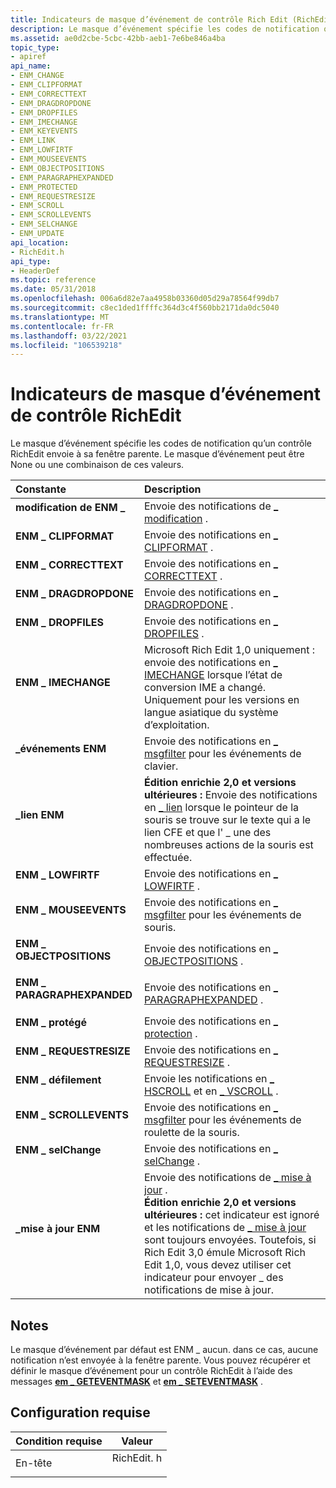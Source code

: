 ```yaml
---
title: Indicateurs de masque d’événement de contrôle Rich Edit (RichEdit. h)
description: Le masque d’événement spécifie les codes de notification qu’un contrôle RichEdit envoie à sa fenêtre parente. Le masque d’événement peut être None ou une combinaison de ces valeurs.
ms.assetid: ae0d2cbe-5cbc-42bb-aeb1-7e6be846a4ba
topic_type:
- apiref
api_name:
- ENM_CHANGE
- ENM_CLIPFORMAT
- ENM_CORRECTTEXT
- ENM_DRAGDROPDONE
- ENM_DROPFILES
- ENM_IMECHANGE
- ENM_KEYEVENTS
- ENM_LINK
- ENM_LOWFIRTF
- ENM_MOUSEEVENTS
- ENM_OBJECTPOSITIONS
- ENM_PARAGRAPHEXPANDED
- ENM_PROTECTED
- ENM_REQUESTRESIZE
- ENM_SCROLL
- ENM_SCROLLEVENTS
- ENM_SELCHANGE
- ENM_UPDATE
api_location:
- RichEdit.h
api_type:
- HeaderDef
ms.topic: reference
ms.date: 05/31/2018
ms.openlocfilehash: 006a6d82e7aa4958b03360d05d29a78564f99db7
ms.sourcegitcommit: c8ec1ded1ffffc364d3c4f560bb2171da0dc5040
ms.translationtype: MT
ms.contentlocale: fr-FR
ms.lasthandoff: 03/22/2021
ms.locfileid: "106539218"
---
```

# <a name="rich-edit-control-event-mask-flags"></a>Indicateurs de masque d’événement de contrôle RichEdit

Le masque d’événement spécifie les codes de notification qu’un contrôle RichEdit envoie à sa fenêtre parente. Le masque d’événement peut être None ou une combinaison de ces valeurs.



| Constante                                                                                                                                                                              | Description                                                                                                                                                                                                                                                                                                       |
|:--------------------------------------------------------------------------------------------------------------------------------------------------------------------------------------|:------------------------------------------------------------------------------------------------------------------------------------------------------------------------------------------------------------------------------------------------------------------------------------------------------------------|
| <span id="ENM_CHANGE"></span><span id="enm_change"></span><dl> <dt>**modification de ENM \_**</dt> </dl>                                  | Envoie des notifications de [ \_ modification](en-change--rich-edit-control-.md) .<br/>                                                                                                                                                                                                                                   |
| <span id="ENM_CLIPFORMAT"></span><span id="enm_clipformat"></span><dl> <dt>**ENM \_ CLIPFORMAT**</dt> </dl>                      | Envoie des notifications en [ \_ CLIPFORMAT](/windows/desktop/Controls/en-clipformat) .<br/>                                                                                                                                                                                                                                          |
| <span id="ENM_CORRECTTEXT"></span><span id="enm_correcttext"></span><dl> <dt>**ENM \_ CORRECTTEXT**</dt> </dl>                   | Envoie des notifications en [ \_ CORRECTTEXT](en-correcttext.md) .<br/>                                                                                                                                                                                                                                             |
| <span id="ENM_DRAGDROPDONE"></span><span id="enm_dragdropdone"></span><dl> <dt>**ENM \_ DRAGDROPDONE**</dt> </dl>                | Envoie des notifications en [ \_ DRAGDROPDONE](en-dragdropdone.md) .<br/>                                                                                                                                                                                                                                           |
| <span id="ENM_DROPFILES"></span><span id="enm_dropfiles"></span><dl> <dt>**ENM \_ DROPFILES**</dt> </dl>                         | Envoie des notifications en [ \_ DROPFILES](en-dropfiles.md) .<br/>                                                                                                                                                                                                                                                 |
| <span id="ENM_IMECHANGE"></span><span id="enm_imechange"></span><dl> <dt>**ENM \_ IMECHANGE**</dt> </dl>                         | Microsoft Rich Edit 1,0 uniquement : envoie des notifications en [ \_ IMECHANGE](en-imechange.md) lorsque l’état de conversion IME a changé. Uniquement pour les versions en langue asiatique du système d’exploitation.<br/>                                                                                                              |
| <span id="ENM_KEYEVENTS"></span><span id="enm_keyevents"></span><dl> <dt>**\_événements ENM**</dt> </dl>                         | Envoie des notifications en [ \_ msgfilter](en-msgfilter.md) pour les événements de clavier.<br/>                                                                                                                                                                                                                             |
| <span id="ENM_LINK"></span><span id="enm_link"></span><dl> <dt>**\_lien ENM**</dt> </dl>                                        | **Édition enrichie 2,0 et versions ultérieures :** Envoie des notifications en [ \_ lien](en-link.md) lorsque le pointeur de la souris se trouve sur le texte qui a le lien CFE et que l' \_ une des nombreuses actions de la souris est effectuée.<br/>                                                                                                                     |
| <span id="ENM_LOWFIRTF"></span><span id="enm_lowfirtf"></span><dl> <dt>**ENM \_ LOWFIRTF**</dt> </dl>                            | Envoie des notifications en [ \_ LOWFIRTF](en-lowfirtf.md) .<br/>                                                                                                                                                                                                                                                   |
| <span id="ENM_MOUSEEVENTS"></span><span id="enm_mouseevents"></span><dl> <dt>**ENM \_ MOUSEEVENTS**</dt> </dl>                   | Envoie des notifications en [ \_ msgfilter](en-msgfilter.md) pour les événements de souris.<br/>                                                                                                                                                                                                                                |
| <span id="ENM_OBJECTPOSITIONS"></span><span id="enm_objectpositions"></span><dl> <dt>**ENM \_ OBJECTPOSITIONS**</dt> </dl>       | Envoie des notifications en [ \_ OBJECTPOSITIONS](en-objectpositions.md) .<br/>                                                                                                                                                                                                                                     |
| <span id="ENM_PARAGRAPHEXPANDED"></span><span id="enm_paragraphexpanded"></span><dl> <dt>**ENM \_ PARAGRAPHEXPANDED**</dt> </dl> | Envoie des notifications en [ \_ PARAGRAPHEXPANDED](/windows/desktop/Controls/en-paragraphexpanded) .<br/>                                                                                                                                                                                                                            |
| <span id="ENM_PROTECTED"></span><span id="enm_protected"></span><dl> <dt>**ENM \_ protégé**</dt> </dl>                         | Envoie des notifications en [ \_ protection](en-protected.md) .<br/>                                                                                                                                                                                                                                                 |
| <span id="ENM_REQUESTRESIZE"></span><span id="enm_requestresize"></span><dl> <dt>**ENM \_ REQUESTRESIZE**</dt> </dl>             | Envoie des notifications en [ \_ REQUESTRESIZE](en-requestresize.md) .<br/>                                                                                                                                                                                                                                         |
| <span id="ENM_SCROLL"></span><span id="enm_scroll"></span><dl> <dt>**ENM \_ défilement**</dt> </dl>                                  | Envoie les notifications en [ \_ HSCROLL](en-hscroll.md) et en [ \_ VSCROLL](en-vscroll.md) .<br/>                                                                                                                                                                                                                   |
| <span id="ENM_SCROLLEVENTS"></span><span id="enm_scrollevents"></span><dl> <dt>**ENM \_ SCROLLEVENTS**</dt> </dl>                | Envoie des notifications en [ \_ msgfilter](en-msgfilter.md) pour les événements de roulette de la souris.<br/>                                                                                                                                                                                                                          |
| <span id="ENM_SELCHANGE"></span><span id="enm_selchange"></span><dl> <dt>**ENM \_ selChange**</dt> </dl>                         | Envoie des notifications en [ \_ selChange](en-selchange.md) .<br/>                                                                                                                                                                                                                                                 |
| <span id="ENM_UPDATE"></span><span id="enm_update"></span><dl> <dt>**\_mise à jour ENM**</dt> </dl>                                  | Envoie des notifications de [ \_ mise à jour](en-update.md) . <br/> **Édition enrichie 2,0 et versions ultérieures :** cet indicateur est ignoré et les notifications de [ \_ mise à jour](en-update.md) sont toujours envoyées. Toutefois, si Rich Edit 3,0 émule Microsoft Rich Edit 1,0, vous devez utiliser cet indicateur pour envoyer \_ des notifications de mise à jour.<br/> |



## <a name="remarks"></a>Notes

Le masque d’événement par défaut est ENM \_ aucun. dans ce cas, aucune notification n’est envoyée à la fenêtre parente. Vous pouvez récupérer et définir le masque d’événement pour un contrôle RichEdit à l’aide des messages [**em \_ GETEVENTMASK**](em-geteventmask.md) et [**em \_ SETEVENTMASK**](em-seteventmask.md) .

## <a name="requirements"></a>Configuration requise



| Condition requise | Valeur |
|-------------------|---------------------------------------------------------------------------------------|
| En-tête<br/> | <dl> <dt>RichEdit. h</dt> </dl> |



 

